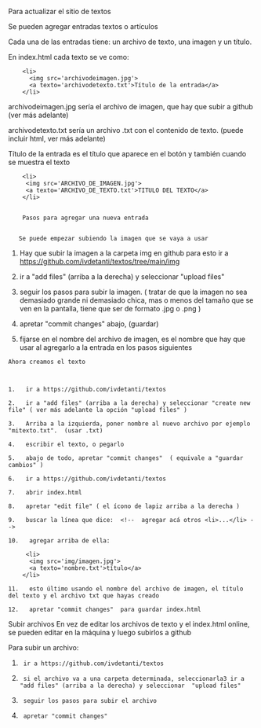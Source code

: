 Para actualizar el sitio de textos




Se pueden agregar entradas 
textos o artículos

Cada una de las entradas tiene:
un archivo de texto, 
una imagen 
y un título.

En index.html cada texto se ve como:

        <li> 
          <img src='archivodeimagen.jpg'>
          <a texto='archivodetexto.txt'>Título de la entrada</a>
        </li>

archivodeimagen.jpg 
sería el archivo de imagen, que hay que subir a github (ver más adelante)

archivodetexto.txt
sería un archivo .txt con el contenido de texto. (puede incluir html, ver más adelante)

Título de la entrada
es el título que aparece en el botón y también cuando se muestra el texto


        <li> 
         <img src='ARCHIVO_DE_IMAGEN.jpg'>
         <a texto='ARCHIVO_DE_TEXTO.txt'>TITULO DEL TEXTO</a>
        </li>
         
        
        Pasos para agregar una nueva entrada
    
    
       Se puede empezar subiendo la imagen que se vaya a usar 
      
   1.   Hay que subir la imagen a la carpeta img en github
   para esto ir a https://github.com/ivdetanti/textos/tree/main/img
   
   2.   ir a "add files" (arriba a la derecha) y seleccionar  "upload files" 
   
   3.   seguir los pasos para subir la imagen. ( tratar de que la imagen no sea demasiado grande ni 
     demasiado chica, mas o menos del tamaño que se ven en la pantalla, tiene que ser de formato .jpg o .png )
      
   4.   apretar "commit changes" abajo, (guardar)

   5.   fijarse en el nombre del archivo de imagen, es el nombre que hay que usar al agregarlo a la entrada en los pasos siguientes
    
   
    Ahora creamos el texto
    
    
    
    1.   ir a https://github.com/ivdetanti/textos
    
    2.   ir a "add files" (arriba a la derecha) y seleccionar "create new file" ( ver más adelante la opción "upload files" )
    
    3.   Arriba a la izquierda, poner nombre al nuevo archivo por ejemplo "mitexto.txt".  (usar .txt)
    
    4.   escribir el texto, o pegarlo 
    
    5.   abajo de todo, apretar "commit changes"  ( equivale a "guardar cambios" )
    
    6.   ir a https://github.com/ivdetanti/textos
    
    7.   abrir index.html
    
    8.   apretar "edit file" ( el ícono de lapiz arriba a la derecha )
    
    9.   buscar la línea que dice:  <!--  agregar acá otros <li>...</li> -->
    
    10.   agregar arriba de ella: 
        
         <li> 
          <img src='img/imagen.jpg'>
          <a texto='nombre.txt'>título</a>
        </li>
      
    11.   esto último usando el nombre del archivo de imagen, el título del texto y el archivo txt que hayas creado
           
    12.   apretar "commit changes"  para guardar index.html
   
   
   
Subir archivos
En vez de editar los archivos de texto y el index.html online, se pueden editar en la máquina y luego subirlos a github

Para subir un archivo:

1.      ir a https://github.com/ivdetanti/textos
      
2.      si el archivo va a una carpeta determinada, seleccionarla3 ir a "add files" (arriba a la derecha) y seleccionar  "upload files" 
   
3.      seguir los pasos para subir el archivo
   
4.      apretar "commit changes"

 
   
   
        
   
           
           
        
        
        
    
        
